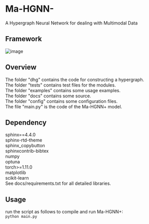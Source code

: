 # Ma-HGNN-

A Hypergraph Neural Network for dealing with Multimodal Data

## Framework
![image](https://github.com/HaoWuLab-Bioinformatics/Ma-HGNN-/blob/main/model.jpg)

## Overview
The folder "dhg" contains the code for constructing a hypergraph.  
The folder "tests" contains test files for the modules.  
The folder "examples" contains some usage examples.  
The folder "docs" contains some source.  
The folder "config" contains some configuration files.  
The file "main.py" is the code of the Ma-HGNN+ model.  

## Dependency
sphinx==4.4.0  
sphinx-rtd-theme  
sphinx_copybutton  
sphinxcontrib-bibtex  
numpy  
optuna  
torch>=1.11.0  
matplotlib  
scikit-learn  
See docs/requirements.txt for all detailed libraries.  

## Usage
run the script as follows to compile and run Ma-HGNN+:  
`python main.py`  
